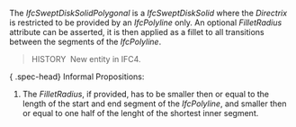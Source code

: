 ﻿The _IfcSweptDiskSolidPolygonal_ is a _IfcSweptDiskSolid_ where the _Directrix_ is restricted to be provided by an _IfcPolyline_ only. An optional _FilletRadius_ attribute can be asserted, it is then applied as a fillet to all transitions between the segments of the _IfcPolyline_.

> HISTORY&nbsp; New entity in IFC4.

{ .spec-head}
Informal Propositions:

1. The _FilletRadius_, if provided, has to be smaller then or equal to the length of the start and end segment of the _IfcPolyline_, and smaller then or equal to one half of the lenght of the shortest inner segment.